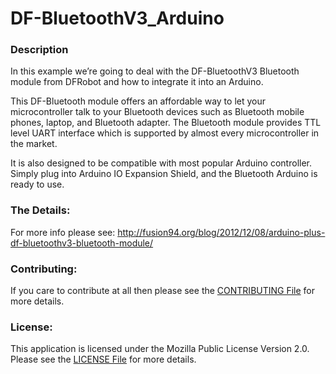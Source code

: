DF-BluetoothV3_Arduino
======================

### Description
In this example we’re going to deal with the DF-BluetoothV3 Bluetooth module from DFRobot and how to integrate it into an Arduino.

This DF-Bluetooth module offers an affordable way to let your microcontroller talk to your Bluetooth devices such as Bluetooth mobile phones, laptop, and Bluetooth adapter. The Bluetooth module provides TTL level UART interface which is supported by almost every microcontroller in the market.

It is also designed to be compatible with most popular Arduino controller. Simply plug into Arduino IO Expansion Shield, and the Bluetooth Arduino is ready to use.

### The Details:
For more info please see: http://fusion94.org/blog/2012/12/08/arduino-plus-df-bluetoothv3-bluetooth-module/

### Contributing:
If you care to contribute at all then please see the [CONTRIBUTING File](https://github.com/fusion94/DF-BluetoothV3_Arduino/blob/master/CONTRIBUTING.md) for more details.

### License:
This application is licensed under the Mozilla Public License Version 2.0. Please see the [LICENSE File](https://github.com/fusion94/DF-BluetoothV3_Arduino/blob/master/LICENSE) for more details.
